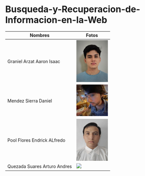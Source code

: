 # Busqueda-y-Recuperacion-de-Informacion-en-la-Web

|  Nombres  |  Fotos  |
|-----------|---------|
| Graniel Arzat Aaron Isaac | <img src="./img/aaron.jpg" width="100" heigth="100"> |
| Mendez Sierra Daniel | <img src="./img/daniel.jpg" width="100" heigth="100"> |
| Pool Flores Endrick ALfredo | <img src="./img/endrick.jpg" width="100" heigth="100"> |
| Quezada Suares Arturo Andres | <img src="./img/" width="100" heigth="100"> |
